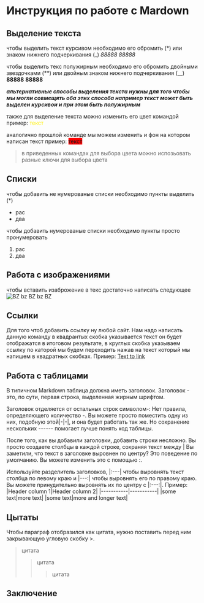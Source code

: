 # Инструкция по работе с Mardown

## Выделение текста

чтобы выделить текст курсивом необходимо его обромить (*) или знаком нижнего подчеркивания (_)
_88888_
*88888*

чтобы выделить текс полужирным необходимо его обромить двойными звездочками (**) или двойным знаком нижнего подчеркивания (__)
__88888__
**88888**

_**альтернативные способы выделения текста нужны для того чтобы мы могли совмещять оба этих способа например текст может быть выделен курсивои и при этом быть полужирным**_

также для выделение текста можно изменить его цвет командой
пример:
<span style="color:#fff000"> текст </span>

аналогично прошлой команде мы можем изменить и фон на котором написан текст 
пример:
<span style="background-color:red"> текст </span>

>в приведенных командах для выбора цвета можно испозьовать разные ключи для выбора цвета 

## Списки

чтобы добавить не нумерованые списки необходимо пункты выделить (*)
* рас
* два

чтобы добавить нумерованые списки необходимо пункты просто пронумеровать 
1. рас
2. два

## Работа с изображениями

чтобы вставить изаброжение в текс достаточно написать следующее 
![BZ bz BZ bz BZ](bee.jpg)

## Ссылки 

Для того чтоб добавить ссылку ну любой сайт. Нам надо написать данную команду в квадрантых скобка указывается текст он будет отображатся в итоговом результате, в круглых скобка указываем ссылку по каторой мы будем переходить нажав на текст который мы напишем в квадратных скобках. 
Пример:
[Text to link](https://link-url.com)

## Работа с таблицами

В типичном Markdown таблица должна иметь заголовок. Заголовок - это, по сути, первая строка, выделенная жирным шрифтом.

Заголовок отделяется от остальных строк символом-:
Нет правила, определяющего количество -. Вы можете просто поместить одну из них, подобную этой|-|-|, и она будет работать так же. Но сохранение нескольких ------ помогает лучше понять код таблицы.

После того, как вы добавили заголовки, добавить строки несложно. Вы просто создаете столбцы в каждой строке, сохраняя текст между |
Вы заметили, что текст в заголовке выровнен по центру? Это поведение по умолчанию. Вы можете изменить это с помощью :.

Используйте разделитель заголовков, |:---| чтобы выровнять текст столбца по левому краю и |---:| чтобы выровнять его по правому краю. Вы можете принудительно выровнять их по центру с |:---:|.
Пример:
|Header column 1|Header column 2|
|-----------|-----------|
|some text|more text|
|some text|more and longer text|
## Цытаты

Чтобы параграф отобразился как цитата, нужно поставить перед ним закрывающую угловую скобку >.
> цитата
>>цитата
>>>цитата

## Заключение